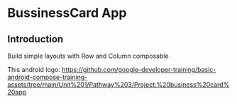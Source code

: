 BussinessCard App 
================================

Introduction
------------
Build simple layouts with Row and Column composable

This android logo: https://github.com/google-developer-training/basic-android-compose-training-assets/tree/main/Unit%201/Pathway%203/Project:%20business%20card%20app
